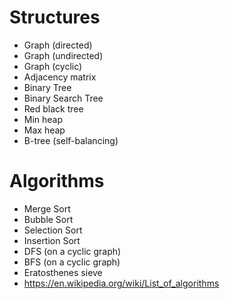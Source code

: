 # Structures

- Graph (directed)
- Graph (undirected)
- Graph (cyclic)
- Adjacency matrix
- Binary Tree
- Binary Search Tree
- Red black tree
- Min heap
- Max heap
- B-tree (self-balancing)

# Algorithms

- Merge Sort
- Bubble Sort
- Selection Sort
- Insertion Sort
- DFS (on a cyclic graph)
- BFS (on a cyclic graph)
- Eratosthenes sieve
- https://en.wikipedia.org/wiki/List_of_algorithms

